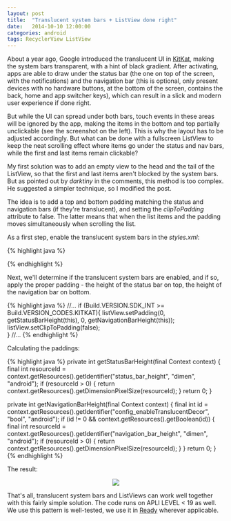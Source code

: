 ```yaml
---
layout: post
title:  "Translucent system bars + ListView done right"
date:   2014-10-10 12:00:00
categories: android
tags: RecyclerView ListView
---
```

About a year ago, Google introduced the translucent UI in [KitKat](https://developer.android.com/about/versions/kitkat.html), making the system bars transparent, with a hint of black gradient. After activating, apps are able to draw under the status bar (the one on top of the screen, with the notifications) and the navigation bar (this is optional, only present devices with no hardware buttons, at the bottom of the screen, contains the back, home and app switcher keys), which can result in a slick and modern user experience if done right.
<!-- more -->
But while the UI can spread under both bars, touch events in these areas will be ignored by the app, making the items in the bottom and top partially unclickable (see the screenshot on the left). This is why the layout has to be adjusted accordingly. But what can be done with a fullscreen ListView to keep the neat scrolling effect where items go under the status and nav bars, while the first and last items remain clickable?

My first solution was to add an empty view to the head and the tail of the ListView, so that the first and last items aren't blocked by the system bars. But as pointed out by _darktiny_ in the comments, this method is too complex. He suggested a simpler technique, so I modified the post.

The idea is to add a top and bottom padding matching the status and navigation bars (if they're translucent), and setting the _clipToPadding_ attribute to false. The latter means that when the list items and the padding moves simultaneously when scrolling the list.

As a first step, enable the translucent system bars in the _styles.xml_:

{% highlight java %}
<style>
        <item name="android:windowTranslucentStatus">true</item>
        <item name="android:windowTranslucentNavigation">true</item>
</style>
{% endhighlight %}

Next, we'll determine if the translucent system bars are enabled, and if so, apply the proper padding - the height of the status bar on top, the height of the navigation bar on bottom.

{% highlight java %}
//...
if (Build.VERSION.SDK_INT >= Build.VERSION_CODES.KITKAT){
    listView.setPadding(0, getStatusBarHeight(this), 0, getNavigationBarHeight(this));
    listView.setClipToPadding(false);            
}
//...
{% endhighlight %}

Calculating the paddings:

{% highlight java %}
private int getStatusBarHeight(final Context context) {
    final int resourceId = context.getResources().getIdentifier("status_bar_height", "dimen", "android");
    if (resourceId > 0) {
        return context.getResources().getDimensionPixelSize(resourceId);
    }
    return 0;
}

private int getNavigationBarHeight(final Context context) {
    final int id = context.getResources().getIdentifier("config_enableTranslucentDecor", "bool", "android");
    if (id != 0 && context.getResources().getBoolean(id)) {
        final int resourceId = context.getResources().getIdentifier("navigation_bar_height", "dimen", "android");
        if (resourceId > 0) {
            return context.getResources().getDimensionPixelSize(resourceId);
        }
    }
    return 0;
}
{% endhighlight %}

The result:

<p align="center">
    <img src="http://localhost:4000/img/post/translucent_listview.gif"/>
</p>

That's all, translucent system bars and ListViews can work well together with this fairly simple solution. The code runs on APLI LEVEL < 19 as well. We use this pattern is well-tested, we use it in [Ready](https://play.google.com/store/apps/details?id=com.ready.android) wherever applicable.